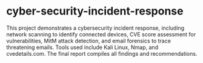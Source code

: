 # cyber-security-incident-response
This project demonstrates a cybersecurity incident response, including network scanning to identify connected devices, CVE score assessment for vulnerabilities, MitM attack detection, and email forensics to trace threatening emails. Tools used include Kali Linux, Nmap, and cvedetails.com. The final report compiles all findings and recommendations.
